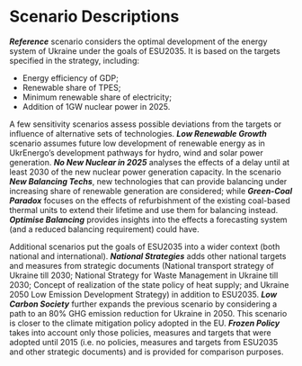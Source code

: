 # Scenario Descriptions

**_Reference_**  scenario considers the optimal development of the energy system of Ukraine under the goals of ESU2035. It is based on the targets specified in the strategy, including:
* Energy efficiency of GDP; 
* Renewable share of TPES; 
* Minimum renewable share of electricity;
* Addition of 1GW nuclear power in 2025.

A few sensitivity scenarios assess possible deviations from the targets or influence of alternative sets of technologies. **_Low Renewable Growth_** scenario assumes future low development of renewable energy as in UkrEnergo’s development pathways for hydro, wind and solar power generation. **_No New Nuclear in 2025_** analyses the effects of a delay until at least 2030 of the new nuclear power generation capacity. In the scenario **_New Balancing Techs_**, new technologies that can provide balancing under increasing share of renewable generation are considered; while **_Green-Coal Paradox_** focuses on the effects of refurbishment of the existing coal-based thermal units to extend their lifetime and use them for balancing instead. **_Optimise Balancing_** provides insights into the effects a forecasting system (and a reduced balancing requirement) could have. 

Additional scenarios put the goals of ESU2035 into a wider context (both national and international). **_National Strategies_** adds other national targets and measures from strategic documents (National transport strategy of Ukraine till 2030; National Strategy for Waste Management in Ukraine till 2030; Concept of realization of the state policy of heat supply; and Ukraine 2050 Low Emission Development Strategy) in addition to ESU2035. **_Low Carbon Society_** further expands the previous scenario by considering a path to an 80% GHG emission reduction for Ukraine in 2050. This scenario is closer to the climate mitigation policy adopted in the EU. **_Frozen Policy_** takes into account only those policies, measures and targets that were adopted until 2015 (i.e. no policies, measures and targets from ESU2035 and other strategic documents) and is provided for comparison purposes.